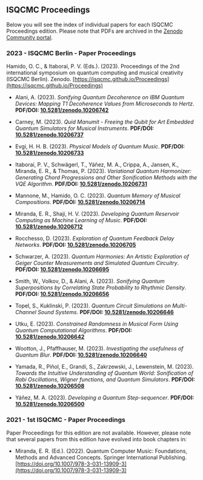 ## ISQCMC Proceedings

Below you will see the index of individual papers for each ISQCMC Proceedings edition. Please note that PDFs are archived in the [Zenodo Community portal](https://zenodo.org/communities/isqcmc_proceedings/).

### 2023 - ISQCMC Berlin - Paper Proceedings

Hamido, O. C., & Itaboraí, P. V. (Eds.). (2023). Proceedings of the 2nd international symposium on quantum computing and musical creativity (ISQCMC Berlin). Zenodo. [https://isqcmc.github.io/Proceedings](https://isqcmc.github.io/Proceedings) <citebutton-component indexkey="ISQCMC_BerlinProceedings"></citebutton-component>

- Alani, A. (2023). _Sonifying Quantum Decoherence on IBM Quantum Devices: Mapping T1 Decoherence Values from Microseconds to Hertz_. **PDF/DOI: [10.5281/zenodo.10206742](https://doi.org/10.5281/zenodo.10206742)** <citebutton-component indexkey="ISQCMC_alani"></citebutton-component>

- Carney, M. (2023). _Quid Manumit - Freeing the Qubit for Art Embedded Quantum Simulators for Musical Instruments_. **PDF/DOI: [10.5281/zenodo.10206737](https://doi.org/10.5281/zenodo.10206737)** <citebutton-component indexkey="ISQCMC_carney"></citebutton-component>
  
- Evgi, H. H. B. (2023). _Physical Models of Quantum Music_. **PDF/DOI: [10.5281/zenodo.10206733](https://doi.org/10.5281/zenodo.10206733)** <citebutton-component indexkey="ISQCMC_evgi"></citebutton-component>
  
- Itaboraí, P. V., Schwägerl, T., Yáñez, M. A., Crippa, A., Jansen, K., Miranda, E. R., & Thomas, P. (2023). _Variational Quantum Harmonizer: Generating Chord Progressions and Other Sonification Methods with the VQE Algorithm_. **PDF/DOI: [10.5281/zenodo.10206731](https://doi.org/10.5281/zenodo.10206731)** <citebutton-component indexkey="ISQCMC_itaborai"></citebutton-component>
  
- Mannone, M., Hamido, O. C. (2023). _Quantum Memory of Musical Compositions_. **PDF/DOI: [10.5281/zenodo.10206714](https://doi.org/10.5281/zenodo.10206714)** <citebutton-component indexkey="ISQCMC_mannone"></citebutton-component>
  
- Miranda, E. R., Shaji, H. V. (2023). _Developing Quantum Reservoir Computing as Machine Learning of Music_. **PDF/DOI: [10.5281/zenodo.10206712](https://doi.org/10.5281/zenodo.10206712)** <citebutton-component indexkey="ISQCMC_miranda"></citebutton-component>
  
- Rocchesso, D. (2023). _Exploration of Quantum Feedback Delay Networks_. **PDF/DOI: [10.5281/zenodo.10206705](https://doi.org/10.5281/zenodo.10206705)** <citebutton-component indexkey="ISQCMC_rocchesso"></citebutton-component>
  
- Schwarzer, A. (2023). _Quantum Harmonies: An Artistic Exploration of Geiger Counter Measurements and Simulated Quantum Circuitry_. **PDF/DOI: [10.5281/zenodo.10206695](https://doi.org/10.5281/zenodo.10206695)** <citebutton-component indexkey="ISQCMC_schwarzer"></citebutton-component>
  
- Smith, W., Volkov, D., & Alani, A. (2023). _Sonifying Quantum Superpositions by Correlating State Probability to Rhythmic Density_. **PDF/DOI: [10.5281/zenodo.10206656](https://doi.org/10.5281/zenodo.10206656)** <citebutton-component indexkey="ISQCMC_smith"></citebutton-component>
  
- Topel, S., Kuklinski, P. (2023). _Quantum Circuit Simulations on Multi-Channel Sound Systems_. **PDF/DOI: [10.5281/zenodo.10206646](https://doi.org/10.5281/zenodo.10206646)** <citebutton-component indexkey="ISQCMC_topel"></citebutton-component>
  
- Utku, E. (2023). _Constrained Randomness in Musical Form Using Quantum Computational Algorithms_. **PDF/DOI: [10.5281/zenodo.10206642](https://doi.org/10.5281/zenodo.10206642)** <citebutton-component indexkey="ISQCMC_utku"></citebutton-component>
  
- Wootton, J., Pfaffhauser, M. (2023). _Investigating the usefulness of Quantum Blur_. **PDF/DOI: [10.5281/zenodo.10206640](https://doi.org/10.5281/zenodo.10206640)** <citebutton-component indexkey="ISQCMC_wootton"></citebutton-component>
  
- Yamada, R., Piñol, E., Grandi, S., Zakrzewski, J., Lewenstein, M. (2023). _Towards the Intuitive Understanding of Quantum World: Sonification of Rabi Oscillations, Wigner functions, and Quantum Simulators_. **PDF/DOI: [10.5281/zenodo.10206508](https://doi.org/10.5281/zenodo.10206508)** <citebutton-component indexkey="ISQCMC_yamada"></citebutton-component>
  
- Yáñez, M. A. (2023). _Developing a Quantum Step-sequencer_. **PDF/DOI: [10.5281/zenodo.10206500](https://doi.org/10.5281/zenodo.10206500)** <citebutton-component indexkey="ISQCMC_yanez"></citebutton-component>

### 2021 - 1st ISQCMC - Paper Proceedings

Paper Proceedings for this edition are not available. However, please note that several papers from this edition have evolved into book chapters in:

- Miranda, E. R. (Ed.). (2022). Quantum Computer Music: Foundations, Methods and Advanced Concepts. Springer International Publishing. [https://doi.org/10.1007/978-3-031-13909-3](https://doi.org/10.1007/978-3-031-13909-3) <citebutton-component indexkey="QuantumComputerMusic2022"></citebutton-component>
